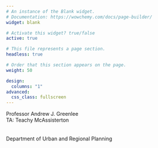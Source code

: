 ```yaml
---
# An instance of the Blank widget.
# Documentation: https://wowchemy.com/docs/page-builder/
widget: blank

# Activate this widget? true/false
active: true

# This file represents a page section.
headless: true

# Order that this section appears on the page.
weight: 50

design:
  columns: "1"
advanced:
  css_class: fullscreen
---
```

Professor Andrew J. Greenlee &nbsp;&nbsp;&nbsp;[<i class="fas fa-globe"></i>](https://urban.illinois.edu) &nbsp;[<i class="far fa-envelope"></i>](mailto:agreen4@illinois.edu) &nbsp;[<i class="fab fa-twitter"></i>](https://twitter.com/urbprof) &nbsp;[<i class="fab fa-github"></i>](https://www.github.com/agreen4)<br>
TA: Teachy McAssisterton &nbsp;&nbsp;&nbsp;[<i class="far fa-envelope"></i>](mailto:agreen4@illinois.edu)&nbsp;[<i class="fab fa-github"></i>](https://www.github.com/agreen4)<br><br><br>
Department of Urban and Regional Planning
